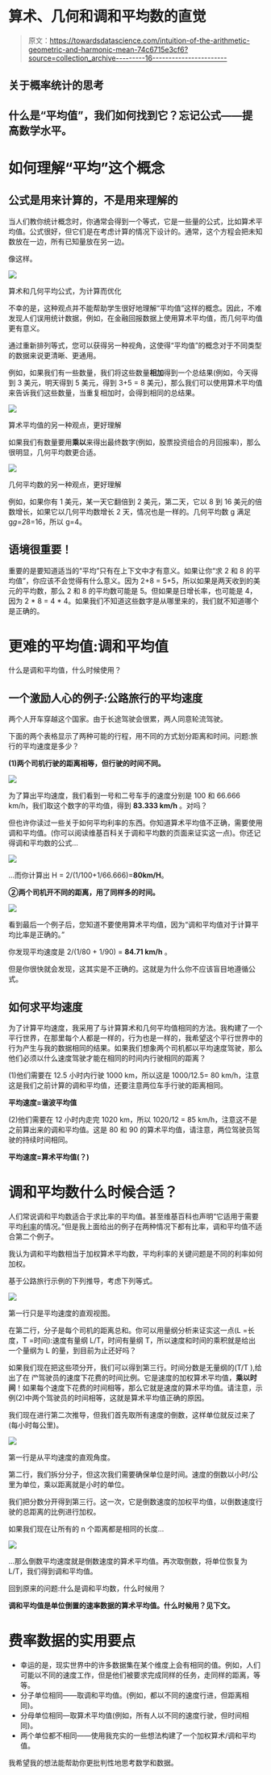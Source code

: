 # 算术、几何和调和平均数的直觉

> 原文：<https://towardsdatascience.com/intuition-of-the-arithmetic-geometric-and-harmonic-mean-74c6715e3cf6?source=collection_archive---------16----------------------->

## 关于概率统计的思考

## 什么是“平均值”，我们如何找到它？忘记公式——提高数学水平。

# 如何理解“平均”这个概念

## 公式是用来计算的，不是用来理解的

当人们教你统计概念时，你通常会得到一个等式，它是一些量的公式，比如算术平均值。公式很好，但它们是在考虑计算的情况下设计的。通常，这个方程会把未知数放在一边，所有已知量放在另一边。

像这样。

![](img/5e76727ec175412b370292f560ae509d.png)

算术和几何平均公式，为计算而优化

不幸的是，这种观点并不能帮助学生很好地理解“平均值”这样的概念。因此，不难发现人们误用统计数据，例如，在金融回报数据上使用算术平均值，而几何平均值更有意义。

通过重新排列等式，您可以获得另一种视角，这使得“平均值”的概念对于不同类型的数据来说更清晰、更通用。

例如，如果我们有一些数量，我们将这些数量**相加**得到一个总结果(例如，今天得到 3 美元，明天得到 5 美元，得到 3+5 = 8 美元)，那么我们可以使用算术平均值来告诉我们这些数量，当重复相加时，会得到相同的总结果。

![](img/69395a68afd144621beda4dc95d7c636.png)

算术平均值的另一种观点，更好理解

如果我们有数量要用**乘以**来得出最终数字(例如，股票投资组合的月回报率)，那么很明显，几何平均数更合适。

![](img/a196a3a5f098ac6a321ad59fb7b3a397.png)

几何平均数的另一种观点，更好理解

例如，如果你有 1 美元，某一天它翻倍到 2 美元，第二天，它以 8 到 16 美元的倍数增长，如果它以几何平均数增长 2 天，情况也是一样的。几何平均数 g 满足 g*g=2*8=16，所以 g=4。

## **语境很重要！**

重要的是要知道适当的“平均”只有在上下文中才有意义。如果让你“求 2 和 8 的平均值”，你应该不会觉得有什么意义。因为 2+8 = 5+5，所以如果是两天收到的美元的平均数，那么 2 和 8 的平均数可能是 5。但如果是日增长率，也可能是 4，因为 2 * 8 = 4 * 4。如果我们不知道这些数字是从哪里来的，我们就不知道哪个是正确的。

# 更难的平均值:调和平均值

什么是调和平均值，什么时候使用？

## 一个激励人心的例子:公路旅行的平均速度

两个人开车穿越这个国家。由于长途驾驶会很累，两人同意轮流驾驶。

下面的两个表格显示了两种可能的行程，用不同的方式划分距离和时间。问题:旅行的平均速度是多少？

**(1)两个司机行驶的距离相等，但行驶的时间不同。**

![](img/06715e5acd2f144b8f353b9efdb339d7.png)

为了算出平均速度，我们看到一号和二号车手的速度分别是 100 和 66.666 km/h，我们取这个数字的平均值，得到 **83.333 km/h** 。对吗？

但也许你读过一些关于如何平均利率的东西。你知道算术平均值不正确，需要使用调和平均值。(你可以阅读维基百科关于调和平均数的页面来证实这一点)。你还记得调和平均数的公式…

![](img/2ca404d72020dbb653be67f890544fd2.png)

…而你计算出 H = 2/(1/100+1/66.666)=**80km/H**。

**②两个司机开不同的距离，用了同样多的时间。**

![](img/5237342b2f74e028f4a6f915c0da3377.png)

看到最后一个例子后，您知道不要使用算术平均值，因为“调和平均值对于计算平均比率是正确的。”

你发现平均速度是 2/(1/80 + 1/90) = **84.71 km/h** 。

但是你很快就会发现，这其实是不正确的。这就是为什么你不应该盲目地遵循公式。

## 如何求平均速度

为了计算平均速度，我采用了与计算算术和几何平均值相同的方法。我构建了一个平行世界，在那里每个人都是一样的，行为也是一样的，我希望这个平行世界中的行为产生与我的数据相同的结果。如果我们想象两个司机都以平均速度驾驶，那么他们必须以什么速度驾驶才能在相同的时间内行驶相同的距离？

(1)他们需要在 12.5 小时内行驶 1000 km，所以这是 1000/12.5= 80 km/h，注意这是我们之前计算的调和平均值，还要注意两位车手行驶的距离相同。

**平均速度=谐波平均值**

(2)他们需要在 12 小时内走完 1020 km，所以 1020/12 = 85 km/h，注意这不是之前算出来的调和平均值。这是 80 和 90 的算术平均值，请注意，两位驾驶员驾驶的持续时间相同。

**平均速度=算术平均值(？)**

# 调和平均数什么时候合适？

人们常说调和平均数适合于求比率的平均值。甚至维基百科也声明“它适用于需要平均[利率](https://en.wikipedia.org/wiki/Rate_(mathematics))的情况。”但是我上面给出的例子在两种情况下都有比率，调和平均值不适合第二个例子。

我认为调和平均数相当于加权算术平均数，平均利率的关键问题是不同的利率如何加权。

基于公路旅行示例的下列推导，考虑下列等式。

![](img/32583d1817cc1bca09d49a9bc67da822.png)

第一行只是平均速度的直观视图。

在第二行，分子是每个司机的距离总和。你可以用量纲分析来证实这一点(L =长度，T =时间):速度有量纲 L/T，时间有量纲 T，所以速度和时间的乘积就是给出一个量纲为 L 的量，到目前为止还好吗？

如果我们现在把这些项分开，我们可以得到第三行。时间分数是无量纲的(T/T ),给出了在 iᵗʰ驾驶员的速度下花费的时间比例。它是速度的加权算术平均值，**乘以时间**！如果每个速度下花费的时间相等，那么它就是速度的算术平均值。请注意，示例(2)中两个驾驶员的时间相等，这就是算术平均值正确的原因。

我们现在进行第二次推导，但我们首先取所有速度的倒数，这样单位就反过来了(每小时每公里)。

![](img/f89bdf9a14e6b88b6be4e31e8d8a8fc7.png)

第一行是从平均速度的直观角度。

第二行，我们拆分分子，但这次我们需要确保单位是时间。速度的倒数以小时/公里为单位，乘以距离就是小时的单位。

我们把分数分开得到第三行。这一次，它是倒数速度的加权平均值，以倒数速度行驶的总距离的比例进行加权。

如果我们现在让所有的 n 个距离都是相同的长度…

![](img/719c82a54adc3cdd63f5cda4f9858983.png)

…那么倒数平均速度就是倒数速度的算术平均值。再次取倒数，将单位恢复为 L/T，我们得到调和平均值。

回到原来的问题:什么是调和平均数，什么时候用？

**调和平均值是单位倒置的速率数据的算术平均值。什么时候用？见下文。**

# **费率数据的实用要点**

*   幸运的是，现实世界中的许多数据集在某个维度上会有相同的值。例如，人们可能以不同的速度工作，但是他们被要求完成同样的任务，走同样的距离，等等。
*   分子单位相同——取调和平均值。(例如，都以不同的速度行进，但距离相同)。
*   分母单位相同—取算术平均值(例如，所有人以不同的速度行驶，但时间相同)。
*   两个单位都不相同——使用我充实的一些想法构建了一个加权算术/调和平均值。

我希望我的想法能帮助你更批判性地思考数学和数据。